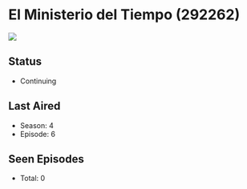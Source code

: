 # El Ministerio del Tiempo (292262)

<img src="https://dg31sz3gwrwan.cloudfront.net/poster/292262/1061956-0-optimized.jpg" />

## Status
* Continuing
## Last Aired
* Season: 4
* Episode: 6
## Seen Episodes
* Total: 0
